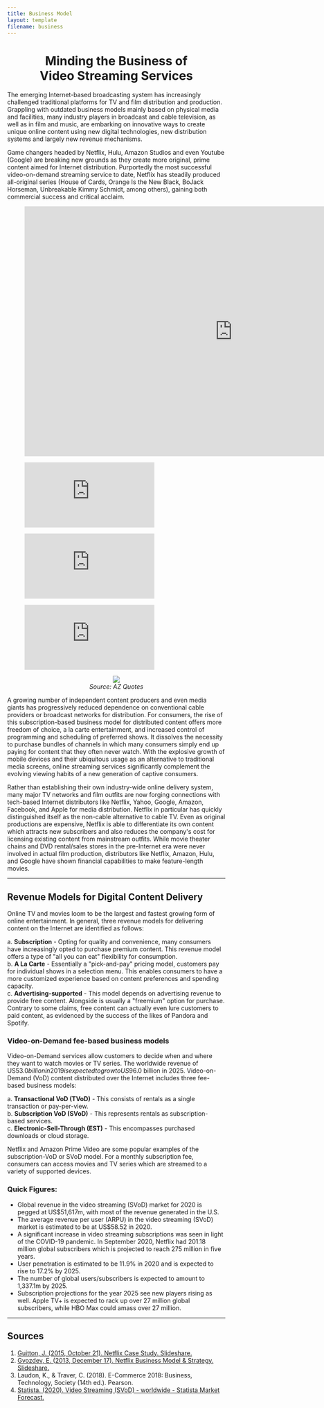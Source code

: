```yaml
---
title: Business Model
layout: template
filename: business
--- 
```


<h1 align ="center" > Minding the Business of <br> Video Streaming Services </h1>

The emerging Internet-based broadcasting system has increasingly challenged traditional platforms for TV and film distribution and production. Grappling with outdated business models mainly based on physical media and facilities, many industry players in broadcast and cable television, as well as in film and music, are embarking on innovative ways to create unique online content using new digital technologies, new distribution systems and largely new revenue mechanisms. 

Game changers headed by Netflix, Hulu, Amazon Studios and even Youtube (Google) are breaking new grounds as they create more original, prime content aimed for Internet distribution. Purportedly the most successful video-on-demand streaming service to date, Netflix has steadily produced all-original series (House of Cards, Orange Is the New Black, BoJack Horseman, Unbreakable Kimmy Schmidt, among others), gaining both commercial success and critical acclaim. 

<figure class="video_container">
<iframe width="960" height="576" data-original-width="1262" data-original-height="757" src="http://www.thinglink.com/card/1394584578202533890" type="text/html" frameborder="0" webkitallowfullscreen mozallowfullscreen allowfullscreen scrolling="no"></iframe><script async src="//cdn.thinglink.me/jse/responsive.js"></script>
</figure>

<figure class="video_container">
  <iframe src="https://www.thinglink.com/card/1394584578202533890" frameborder="0" allowfullscreen="true"> </iframe>
</figure>

<figure class="video_container">
  <iframe src="https://www.youtube.com/embed/enMumwvLAug" frameborder="0" allowfullscreen="true"> </iframe>
</figure>

<figure class="video_container">
  <iframe src="https://drive.google.com/file/d/0B6m34D8cFdpMZndKTlBRU0tmczg/preview" frameborder="0" allowfullscreen="true"> </iframe>
</figure>

<p align="center">
  <img src="https://raw.githubusercontent.com/imcrisanto/mms-142/main/kevin spacey.jpg">
   <br>
  <em> Source: AZ Quotes </em>
</p>

A growing number of independent content producers and even media giants has progressively reduced dependence on conventional cable providers or broadcast networks for distribution. For consumers, the rise of this subscription-based business model for distributed content offers more freedom of choice, a la carte entertainment, and increased control of programming and scheduling of preferred shows. It dissolves the necessity to purchase bundles of channels in which many consumers simply end up paying for content that they often never watch. With the explosive growth of mobile devices and their ubiquitous usage as an alternative to traditional media screens, online streaming services significantly complement the evolving viewing habits of a new generation of captive consumers. 

Rather than establishing their own industry-wide online delivery system, many major TV networks and film outfits are now forging connections with tech-based Internet distributors like Netflix, Yahoo, Google, Amazon, Facebook, and Apple for media distribution. Netflix in particular has quickly distinguished itself as the non-cable alternative to cable TV. Even as original productions are expensive, Netflix is able to differentiate its own content which attracts new subscribers and also reduces the company's cost for licensing existing content from mainstream outfits. While movie theater chains and DVD rental/sales stores in the pre-Internet era were never involved in actual film production, distributors like Netflix, Amazon, Hulu, and Google have shown financial capabilities to make feature-length movies. 

***

## Revenue Models for Digital Content Delivery

Online TV and movies loom to be the largest and fastest growing form of online entertainment. In general, three revenue models for delivering content on the Internet are identified as follows: 


  a. **Subscription** - Opting for quality and convenience, many consumers have increasingly opted to purchase premium content. This revenue model offers a type of "all you can eat" flexibility for consumption. <br>
  b. **A La Carte** - Essentially a "pick-and-pay" pricing model, customers pay for individual shows in a selection menu. This enables consumers to have a more customized experience based on content preferences and spending capacity. <br>
  c. **Advertising-supported** - This model depends on advertising revenue to provide free content. Alongside is  usually a "freemium" option for purchase. Contrary to some claims, free content can actually even lure customers to paid content, as evidenced by the success of the likes of Pandora and Spotify. <br>


### Video-on-Demand fee-based business models

Video-on-Demand services allow customers to decide when and where they want to watch movies or TV series. The worldwide revenue of US$53.0 billion in 2019 is expected to grow to US$96.0 billion in 2025. Video-on-Demand (VoD) content distributed over the Internet includes three fee-based business models: 

a. **Transactional VoD (TVoD)** - This consists of rentals as a single transaction or pay-per-view. <br>
b. **Subscription VoD (SVoD)** - This represents rentals as subscription-based services. <br>
c. **Electronic-Sell-Through (EST)** - This encompasses purchased downloads or cloud storage. <br>

Netflix and Amazon Prime Video are some popular examples of the subscription-VoD or SVoD model. For a monthly subscription fee, consumers can access movies and TV series which are streamed to a variety of supported devices. 

### Quick Figures:

* Global revenue in the video streaming (SVoD) market for 2020 is pegged at US$51,617m, with most of the revenue generated in the U.S.
* The average revenue per user (ARPU) in the video streaming (SVoD) market is estimated to be at US$58.52 in 2020.
* A significant increase in video streaming subscriptions was seen in light of the COVID-19 pandemic. In September 2020, Netflix had 201.18 million global subscribers which is projected to reach 275 million in five years. 
* User penetration is estimated to be 11.9% in 2020 and is expected to rise to 17.2% by 2025.
* The number of global users/subscribers is expected to amount to 1,337.1m by 2025.
* Subscription projections for the year 2025 see new players rising as well. Apple TV+ is expected to rack up over 27 million global subscribers, while HBO Max could amass over 27 million.

***

## Sources
1. [Guitton, J. (2015, October 21). Netflix Case Study. Slideshare.](https://www.slideshare.net/JulienGuitton/netflix-case-study-54240175)
2. [Gvozdev, E. (2013, December 17). Netflix Business Model & Strategy. Slideshare.](https://www.slideshare.net/egvozdev/netflix-business-model-strategy)
3. Laudon, K., & Traver, C. (2018). E-Commerce 2018: Business, Technology, Society (14th ed.). Pearson.
4. [Statista. (2020). Video Streaming (SVoD) - worldwide - Statista Market Forecast.](https://www.statista.com/outlook/206/100/video-streaming--svod-/worldwide)
